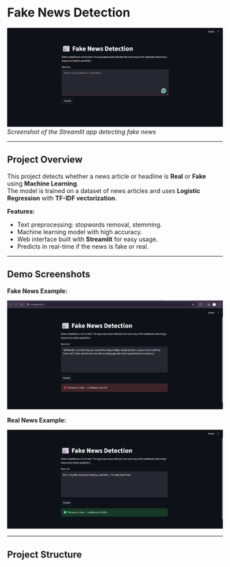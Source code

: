 # Fake News Detection

![Fake News Detection](screenshots/fake_news_app.png)  
*Screenshot of the Streamlit app detecting fake news*

---

## Project Overview

This project detects whether a news article or headline is **Real** or **Fake** using **Machine Learning**.  
The model is trained on a dataset of news articles and uses **Logistic Regression** with **TF-IDF vectorization**.  

**Features:**
- Text preprocessing: stopwords removal, stemming.
- Machine learning model with high accuracy.
- Web interface built with **Streamlit** for easy usage.
- Predicts in real-time if the news is fake or real.

---

## Demo Screenshots

**Fake News Example:**

![Fake News](screenshots/fake_news_example.png)  

**Real News Example:**

![Real News](screenshots/real_news_example.png)  

---

## Project Structure

